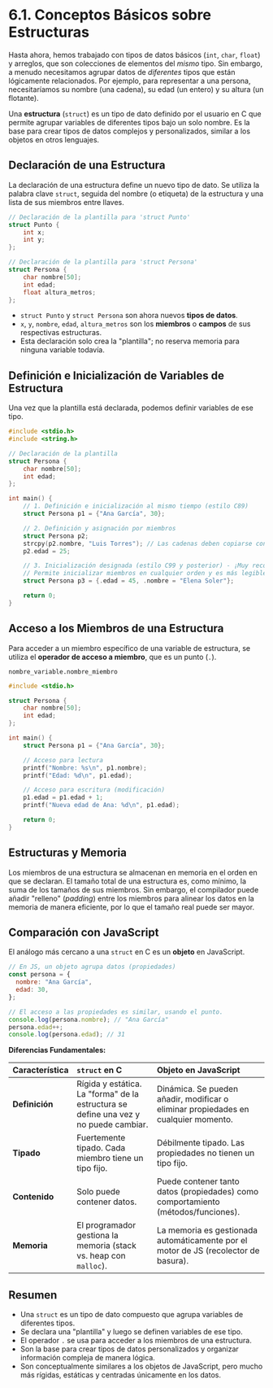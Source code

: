 # 6.1. Conceptos Básicos sobre Estructuras

Hasta ahora, hemos trabajado con tipos de datos básicos (`int`, `char`, `float`) y arreglos, que son colecciones de elementos del _mismo_ tipo. Sin embargo, a menudo necesitamos agrupar datos de _diferentes_ tipos que están lógicamente relacionados. Por ejemplo, para representar a una persona, necesitaríamos su nombre (una cadena), su edad (un entero) y su altura (un flotante).

Una **estructura** (`struct`) es un tipo de dato definido por el usuario en C que permite agrupar variables de diferentes tipos bajo un solo nombre. Es la base para crear tipos de datos complejos y personalizados, similar a los objetos en otros lenguajes.

## Declaración de una Estructura

La declaración de una estructura define un nuevo tipo de dato. Se utiliza la palabra clave `struct`, seguida del nombre (o etiqueta) de la estructura y una lista de sus miembros entre llaves.

```c
// Declaración de la plantilla para 'struct Punto'
struct Punto {
    int x;
    int y;
};

// Declaración de la plantilla para 'struct Persona'
struct Persona {
    char nombre[50];
    int edad;
    float altura_metros;
};
```

- `struct Punto` y `struct Persona` son ahora nuevos **tipos de datos**.
- `x`, `y`, `nombre`, `edad`, `altura_metros` son los **miembros** o **campos** de sus respectivas estructuras.
- Esta declaración solo crea la "plantilla"; no reserva memoria para ninguna variable todavía.

## Definición e Inicialización de Variables de Estructura

Una vez que la plantilla está declarada, podemos definir variables de ese tipo.

```c
#include <stdio.h>
#include <string.h>

// Declaración de la plantilla
struct Persona {
    char nombre[50];
    int edad;
};

int main() {
    // 1. Definición e inicialización al mismo tiempo (estilo C89)
    struct Persona p1 = {"Ana García", 30};

    // 2. Definición y asignación por miembros
    struct Persona p2;
    strcpy(p2.nombre, "Luis Torres"); // Las cadenas deben copiarse con strcpy
    p2.edad = 25;

    // 3. Inicialización designada (estilo C99 y posterior) - ¡Muy recomendada!
    // Permite inicializar miembros en cualquier orden y es más legible.
    struct Persona p3 = {.edad = 45, .nombre = "Elena Soler"};

    return 0;
}
```

## Acceso a los Miembros de una Estructura

Para acceder a un miembro específico de una variable de estructura, se utiliza el **operador de acceso a miembro**, que es un punto (`.`).

`nombre_variable.nombre_miembro`

```c
#include <stdio.h>

struct Persona {
    char nombre[50];
    int edad;
};

int main() {
    struct Persona p1 = {"Ana García", 30};

    // Acceso para lectura
    printf("Nombre: %s\n", p1.nombre);
    printf("Edad: %d\n", p1.edad);

    // Acceso para escritura (modificación)
    p1.edad = p1.edad + 1;
    printf("Nueva edad de Ana: %d\n", p1.edad);

    return 0;
}
```

## Estructuras y Memoria

Los miembros de una estructura se almacenan en memoria en el orden en que se declaran. El tamaño total de una estructura es, como mínimo, la suma de los tamaños de sus miembros. Sin embargo, el compilador puede añadir "relleno" (_padding_) entre los miembros para alinear los datos en la memoria de manera eficiente, por lo que el tamaño real puede ser mayor.

## Comparación con JavaScript

El análogo más cercano a una `struct` en C es un **objeto** en JavaScript.

```javascript
// En JS, un objeto agrupa datos (propiedades)
const persona = {
  nombre: "Ana García",
  edad: 30,
};

// El acceso a las propiedades es similar, usando el punto.
console.log(persona.nombre); // "Ana García"
persona.edad++;
console.log(persona.edad); // 31
```

**Diferencias Fundamentales:**

| Característica | `struct` en C                                                                        | Objeto en JavaScript                                                                |
| :------------- | :----------------------------------------------------------------------------------- | :---------------------------------------------------------------------------------- |
| **Definición** | Rígida y estática. La "forma" de la estructura se define una vez y no puede cambiar. | Dinámica. Se pueden añadir, modificar o eliminar propiedades en cualquier momento.  |
| **Tipado**     | Fuertemente tipado. Cada miembro tiene un tipo fijo.                                 | Débilmente tipado. Las propiedades no tienen un tipo fijo.                          |
| **Contenido**  | Solo puede contener datos.                                                           | Puede contener tanto datos (propiedades) como comportamiento (métodos/funciones).   |
| **Memoria**    | El programador gestiona la memoria (stack vs. heap con `malloc`).                    | La memoria es gestionada automáticamente por el motor de JS (recolector de basura). |

## Resumen

- Una `struct` es un tipo de dato compuesto que agrupa variables de diferentes tipos.
- Se declara una "plantilla" y luego se definen variables de ese tipo.
- El operador `.` se usa para acceder a los miembros de una estructura.
- Son la base para crear tipos de datos personalizados y organizar información compleja de manera lógica.
- Son conceptualmente similares a los objetos de JavaScript, pero mucho más rígidas, estáticas y centradas únicamente en los datos.
